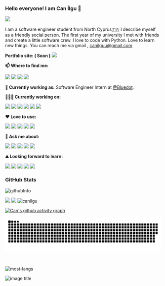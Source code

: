 ### Hello everyone! I am Can İlgu 👋


<img src="https://media.giphy.com/media/l0MYC0LajbaPoEADu/giphy.gif" width="100px"></h2>

I am a software engineer student from North Cyprus🇹🇷 I describe myself as a friendly social person. The first year of my university I met with friends and create a little software crew. I love to code with Python. Love to learn new things. You can reach me via gmail , canilguu@gmail.com


**Portfolio site: ( Soon )**
<code><a href="#"><img height="40" src="https://i.ibb.co/JyV7NGF/devilgu.png"></a></code>



**📫 Where to find me:** 

<code><a href="https://www.instagram.com/canilgu/" target="_blank"><img height="50" src="https://www.vectorlogo.zone/logos/instagram/instagram-ar21.svg"></a></code>
<code><a href="https://twitter.com/EtiiPuff9" target="_blank"><img height="50" src="https://www.vectorlogo.zone/logos/twitter/twitter-icon.svg"></a></code>
<code><a href="https://www.linkedin.com/in/can-ilgu-657730198/" target="_blank"><img height="50" src="https://www.vectorlogo.zone/logos/linkedin/linkedin-ar21.svg"></a></code>
<code><a href="https://www.facebook.com/can.ilgu" target="_blank"><img height="50" src="https://www.vectorlogo.zone/logos/facebook/facebook-official.svg"></a></code>


**💼 Currently working as:** Software Engineer Intern at <a href="https://thebluedot.co/" target="_blank">@Bluedot</a>.

**👨🏻‍💻 Currently working on:** 

<code><a href="https://www.python.org/" target="_blank"><img height="50" src="https://www.vectorlogo.zone/logos/python/python-ar21.svg"></a></code>
<code><a href="https://www.djangoproject.com/" target="_blank"><img height="50" src="https://www.vectorlogo.zone/logos/djangoproject/djangoproject-ar21.svg"></a></code>
<code><a href="https://flutter.dev/" target="_blank"><img height="50" src="https://seeklogo.com/images/F/flutter-logo-304BF94F55-seeklogo.com.png"></a></code>
<code><a href="https://firebase.google.com/" target="_blank"><img height="50" src="https://www.vectorlogo.zone/logos/firebase/firebase-ar21.svg"></a></code>
<code><a href="https://www.mysql.com/" target="_blank"><img height="50" src="https://www.vectorlogo.zone/logos/mysql/mysql-ar21.svg"></a></code>
<code><a href="https://nodejs.org/en/" target="_blank"><img height="50" src="https://seeklogo.com/images/N/nodejs-logo-065257DE24-seeklogo.com.png"></a></code>

**:heart: Love to use:**

<code><a href="https://www.jetbrains.com/pycharm/" target="_blank"><img height="50" src="https://raw.githubusercontent.com/gilbarbara/logos/804dc257b59e144eaca5bc6ffd16949752c6f789/logos/pycharm.svg"></a></code>
<code><a href="https://code.visualstudio.com/" target="_blank"><img height="50" src="https://cdn.worldvectorlogo.com/logos/visual-studio-code.svg"></a></code>
<code><a href="https://www.heroku.com/" target="_blank"><img height="50" src="https://seeklogo.com/images/H/heroku-logo-B774A78667-seeklogo.com.png"></a></code>
<code><a href="https://www.docker.com/" target="_blank"><img height="50" src="https://seeklogo.com/images/D/docker-logo-6D6F987702-seeklogo.com.png"></a></code>
<code><a href="https://aws.amazon.com/" target="_blank"><img height="50" src="https://seeklogo.com/images/A/amazon-web-services-aws-logo-6C2E3DCD3E-seeklogo.com.png"></a></code>

**💬 Ask me about:** 

<code><a href="https://www.linux.org/" target="_blank"><img height="50" src="https://www.vectorlogo.zone/logos/linux/linux-ar21.svg"></a></code>
<code><a href="https://www.python.org/" target="_blank"><img height="50" src="https://www.vectorlogo.zone/logos/python/python-ar21.svg"></a></code>
<code><a href="https://opencv.org/" target="_blank"><img height="50" src="https://www.vectorlogo.zone/logos/opencv/opencv-ar21.svg"></a></code>
<code><a href="https://jupyter.org/" target="_blank"><img height="50" src="https://www.vectorlogo.zone/logos/jupyter/jupyter-ar21.svg"></a></code>
<code><a href="https://firebase.google.com/" target="_blank"><img height="50" src="https://www.vectorlogo.zone/logos/firebase/firebase-ar21.svg"></a></code>


**⛰ Looking forward to learn:** 

<code><a href="https://www.javascript.com/" target="_blank"><img height="50" src="https://www.vectorlogo.zone/logos/javascript/javascript-ar21.svg"></a></code>
<code><a href="https://reactjs.org/" target="_blank"><img height="50" src="https://www.vectorlogo.zone/logos/reactjs/reactjs-ar21.svg"></a></code>
<code><a href="https://www.tensorflow.org/" target="_blank"><img height="50" src="https://seeklogo.com/images/T/tensorflow-logo-AE5100E55E-seeklogo.com.png"></a></code>
<code><a href="https://en.wikipedia.org/wiki/Artificial_intelligence" target="_blank"><img height="50" src="https://raw.githubusercontent.com/detain/svg-logos/780f25886640cef088af994181646db2f6b1a3f8/svg/amazon-artificial-intelligence.svg"></a></code>
<code><a href="https://www.mongodb.com/" target="_blank"><img height="50" src="https://www.vectorlogo.zone/logos/mongodb/mongodb-ar21.svg"></a></code>


<h3 align="left">GitHub Stats</h3>

![githubInfo](https://metrics.lecoq.io/Vitaee)

<p align="left">
   <img width="48%" src="https://github-readme-stats.vercel.app/api?username=Vitaee&show_icons=true&theme=tokyonight" />
   <img width="48%" src="https://github-readme-streak-stats.herokuapp.com/?user=Vitaee&theme=tokyonight" />
   <img height=140 src="https://github-profile-trophy.vercel.app/?username=Vitaee&theme=gruvbox&rank=SECRET,SSS,SS,S,AAA,AA,A,B&margin-w=5" alt="canilgu" />
  
   
   [![Can's github activity graph](https://activity-graph.herokuapp.com/graph?username=Vitaee&theme=react-dark)](https://git.io/JGdfB)
</p>

<p align="center">
   <img src="https://raw.githubusercontent.com/Vitaee/CPlusBasics/main/github-user-contribution.svg" alt="canilgu">
   </p>

<br>

![most-langs](https://github-readme-stats.vercel.app/api/top-langs/?username=Vitaee&hide=javascript,html&theme=radical&layout=compact)



![image title](https://rushter.com/counter.svg)


